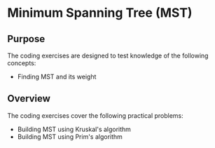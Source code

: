 # Minimum Spanning Tree (MST)

## Purpose

The coding exercises are designed to test knowledge of the following concepts:

* Finding MST and its weight

## Overview

The coding exercises cover the following practical problems:
* Building MST using Kruskal's algorithm 
* Building MST using Prim's algorithm